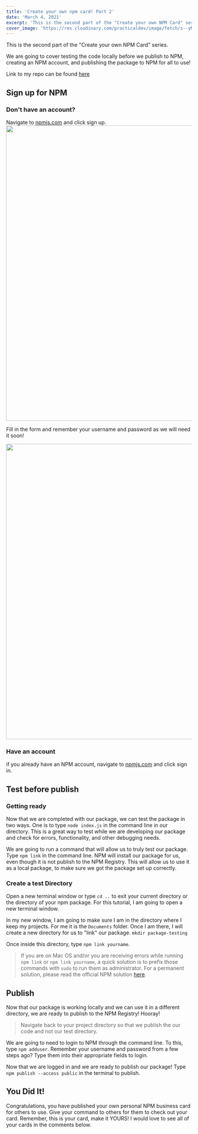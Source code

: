 ```yaml
---
title: 'Create your own npm card! Part 2'
date: 'March 4, 2021'
excerpt: 'This is the second part of the "Create your own NPM Card" series.  We are going to cover testing the...'
cover_image: 'https://res.cloudinary.com/practicaldev/image/fetch/s--yMzo95xl--/c_imagga_scale,f_auto,fl_progressive,h_420,q_auto,w_1000/https://dev-to-uploads.s3.amazonaws.com/i/3i3urc8gk19qdiq1fz1x.png'
---
```


This is the second part of the "Create your own NPM Card" series.

We are going to cover testing the code locally before we publish to NPM, creating an NPM account, and publishing the package to NPM for all to use!

Link to my repo can be found [here](https://github.com/cdthomp1/cameronthompson)

## Sign up for NPM

### Don't have an account?

Navigate to [npmjs.com](https://npmjs.com) and click sign up.
<img src="https://res.cloudinary.com/cameron-projects/image/upload/v1618728539/cwitj8ojvto2v73ybcni.png" width="800">

Fill in the form and remember your username and password as we will need it soon!

<img src="https://res.cloudinary.com/cameron-projects/image/upload/v1618728568/dafof8aavhhmgvu9buc2.png" width="800">

### Have an account

if you already have an NPM account, navigate to [npmjs.com](https://npmjs.com) and click sign in.

## Test before publish

### Getting ready

Now that we are completed with our package, we can test the package in two ways. One is to type `node index.js` in the command line in our directory. This is a great way to test while we are developing our package and check for errors, functionality, and other debugging needs.

We are going to run a command that will allow us to truly test our package. Type `npm link` in the command line. NPM will install our package for us, even though it is not publish to the NPM Registry. This will allow us to use it as a local package, to make sure we got the package set up correctly.

### Create a test Directory

Open a new terminal window or type `cd ..` to exit your current directory or the directory of your npm package. For this tutorial, I am going to open a new terminal window.

In my new window, I am going to make sure I am in the directory where I keep my projects. For me it is the `Documents` folder. Once I am there, I will create a new directory for us to "link" our package. `mkdir package-testing`

Once inside this directory, type `npm link yourname`.

> If you are on Mac OS and/or you are receiving errors while running `npm link` or `npm link yourname`, a quick solution is to prefix those commands with `sudo` to run them as administrator. For a permanent solution, please read the official NPM solution [here](https://docs.npmjs.com/resolving-eacces-permissions-errors-when-installing-packages-globally).

## Publish

Now that our package is working locally and we can use it in a different directory, we are ready to publish to the NPM Registry! Hooray!

> Navigate back to your project directory so that we publish the our code and not our test directory.

We are going to need to login to NPM through the command line. To this, type `npm adduser`. Remember your username and password from a few steps ago? Type them into their appropriate fields to login.

Now that we are logged in and we are ready to publish our package! Type `npm publish --access public` in the terminal to publish.

## You Did It!

Congratulations, you have published your own personal NPM business card for others to use. Give your command to others for them to check out your card. Remember, this is your card, make it YOURS! I would love to see all of your cards in the comments below.
